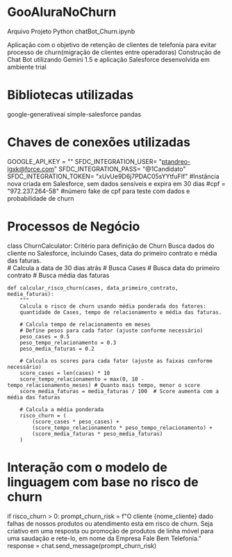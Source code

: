 # GooAluraNoChurn

 
Arquivo Projeto Python chatBot_Churn.ipynb

Aplicação com o objetivo de retenção de clientes de telefonia para evitar processo de churn(migração de clientes entre operadoras)
Construção de Chat Bot utilizando Gemini 1.5 e aplicação Salesforce desenvolvida em ambiente trial

# Bibliotecas utilizadas
google-generativeai
simple-salesforce
pandas

# Chaves de conexões utilizadas
GOOGLE_API_KEY = ""
SFDC_INTEGRATION_USER= "ptandreo-lgxk@force.com"
SFDC_INTEGRATION_PASS= "@1Candidato"
SFDC_INTEGRATION_TOKEN= "xUvUe9D6j7PDAC05sYYtfuFIf" #Instância nova criada em Salesforce, sem dados sensíveis e expira em 30 dias
#cpf = "972.237.264-58" #número fake de cpf para teste com dados e probabilidade de churn

# Processos de Negócio
class ChurnCalculator:
    Critério para definição de Churn
        Busca dados do cliente no Salesforce, incluindo Cases, data do primeiro contrato
        e média das faturas.        
        # Calcula a data de 30 dias atrás
        # Busca Cases
        # Busca data do primeiro contrato
        # Busca média das faturas
        
    
    def calcular_risco_churn(cases, data_primeiro_contrato, media_faturas):
        """
        Calcula o risco de churn usando média ponderada dos fatores:
        quantidade de Cases, tempo de relacionamento e média das faturas.

        # Calcula tempo de relacionamento em meses
        # Define pesos para cada fator (ajuste conforme necessário)
        peso_cases = 0.5
        peso_tempo_relacionamento = 0.3
        peso_media_faturas = 0.2

        # Calcula os scores para cada fator (ajuste as faixas conforme necessário)
        score_cases = len(cases) * 10
        score_tempo_relacionamento = max(0, 10 - tempo_relacionamento_meses) # Quanto mais tempo, menor o score
        score_media_faturas = media_faturas / 100  # Score aumenta com a média das faturas

        # Calcula a média ponderada
        risco_churn = (
            (score_cases * peso_cases) +
            (score_tempo_relacionamento * peso_tempo_relacionamento) +
            (score_media_faturas * peso_media_faturas)
        )

    

# Interação com o modelo de linguagem com base no risco de churn
if risco_churn > 0:
    prompt_churn_risk = f"O cliente {nome_cliente} dado falhas de nossos produtos ou atendimento esta em risco de churn. Seja criativo em uma resposta ou promoção de produtos de linha móvel para uma saudação e rete-lo, em nome da Empresa Fale Bem Telefonia."
    response = chat.send_message(prompt_churn_risk)

